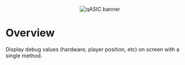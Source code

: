 <p align="center">
  <img src="https://media.qasictools.com/files/qASIC%20banner%20background.png" alt="qASIC banner">
</p>

# Overview
Display debug values (hardware, player position, etc) on screen with a single method.